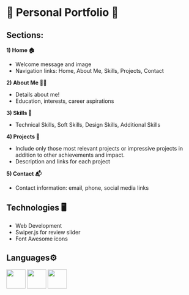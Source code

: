 # 🌟 Personal Portfolio 🌟

## Sections:

**1) Home 🏠**

- Welcome message and image
- Navigation links: Home, About Me, Skills, Projects, Contact

**2) About Me 👩‍💻**

- Details about me!
- Education, interests, career aspirations

**3) Skills 💼**

- Technical Skills, Soft Skills, Design Skills, Additional Skills

**4) Projects 🚀**

- Include only those most relevant projects or impressive projects in addition to other achievements and impact.
- Description and links for each project

**5) Contact 📬**

- Contact information: email, phone, social media links

## Technologies 🖥️

- Web Development
- Swiper.js for review slider
- Font Awesome icons

## Languages⚙️
 <img height="50" width="50" src="https://img.icons8.com/color/48/000000/html-5.png" /> <img height="50" width="50" src="https://img.icons8.com/color/48/000000/css3.png" /> <img height="50" width="50" src="https://img.icons8.com/color/48/000000/javascript.png"/>

